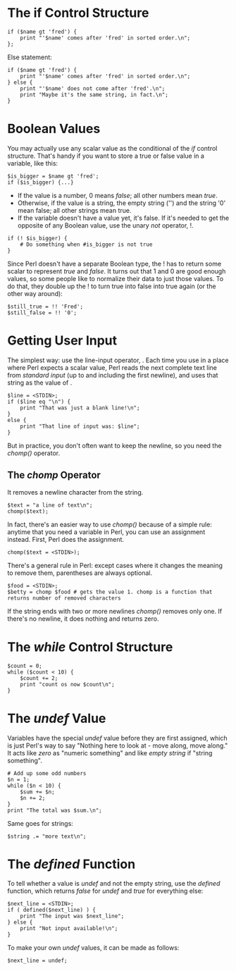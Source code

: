 # The if Control Structure
```
if ($name gt 'fred') {
    print "'$name' comes after 'fred' in sorted order.\n";
};
```
Else statement:
```
if ($name gt 'fred') {
    print "'$name' comes after 'fred' in sorted order.\n";
} else {
    print "'$name' does not come after 'fred'.\n";
    print "Maybe it's the same string, in fact.\n";
}
```

# Boolean Values
You may actually use any scalar value as the conditional of the _if_ control structure. That's handy if you want to store a true or false value in a variable, like this:
```
$is_bigger = $name gt 'fred';
if ($is_bigger) {...}
```
* If the value is a number, 0 means _false_; all other numbers mean _true_.
* Otherwise, if the value is a string, the empty string ('') and the string '0' mean false; all other strings mean true.
* If the variable doesn't have a value yet, it's false.
If it's needed to get the opposite of any Boolean value, use the unary _not_ operator, !.
```
if (! $is_bigger) {
    # Do something when #is_bigger is not true
}
```
Since Perl doesn't have a separate Boolean type, the ! has to return some scalar to represent _true_ and _false_. It turns out that 1 and 0 are good enough values, so some people like to normalize their data to just those values. To do that, they double up the ! to turn true into false into true again (or the other way around):
```
$still_true = !! 'Fred';
$still_false = !! '0';
```

# Getting User Input
The simplest way: use the line-input operator, <STDIN>.
Each time you use <STDIN> in a place where Perl expects a scalar value, Perl reads the next complete text line from _standard input_ (up to and including the first newline), and uses that string as the value of <STDIN>.
```
$line = <STDIN>;
if ($line eq "\n") {
    print "That was just a blank line!\n";
}
else {
    print "That line of input was: $line";
}
```
But in practice, you don't often want to keep the newline, so you need the _chomp()_ operator.

## The _chomp_ Operator
It removes a newline character from the string.
```
$text = "a line of text\n";
chomp($text);
```
In fact, there's an easier way to use _chomp()_ because of a simple rule: anytime that you need a variable in Perl, you can use an assignment instead. First, Perl does the assignment.
```
chomp($text = <STDIN>);
```
There's a general rule in Perl: except cases where it changes the meaning to remove them, parentheses are always optional.
```
$food = <STDIN>;
$betty = chomp $food # gets the value 1. chomp is a function that returns number of removed characters
```
If the string ends with two or more newlines _chomp()_ removes only one. If there's no newline, it does nothing and returns zero.

# The _while_ Control Structure
```
$count = 0;
while ($count < 10) {
    $count += 2;
    print "count os now $count\n";
}
```

# The _undef_ Value
Variables have the special _undef_ value before they are first assigned, which is just Perl's way to say "Nothing here to look at - move along, move along." It acts like _zero_ as "numeric something" and like _empty string_ if "string something".
```
# Add up some odd numbers
$n = 1;
while ($n < 10) {
    $sum += $n;
    $n += 2;
}
print "The total was $sum.\n";
```
Same goes for strings:
```
$string .= "more text\n";
```

# The _defined_ Function
To tell whether a value is _undef_ and not the empty string, use the _defined_ function, which returns _false_ for _undef_ and _true_ for everything else:
```
$next_line = <STDIN>;
if ( defined($next_line) ) {
    print "The input was $next_line";
} else {
    print "Not input available!\n";
}
```

To make your own _undef_ values, it can be made as follows:
```
$next_line = undef;
```

